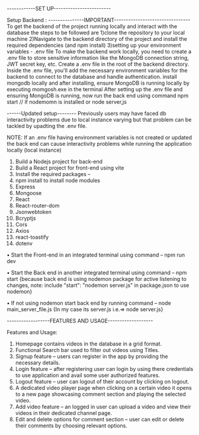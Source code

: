 ------------SET UP------------------------

Setup Backend :  ---------------IMPORTANT--------------------------------
To get the backend of the project running locally and interact with the database  the steps to be followed are
1)clone the repository to your local machine
2)Navigate to the backend directory of the project and install the required dependencies (and npm install)
3)setting up your environment variables - .env file
   To make the backend work locally, you need to create a .env file to store sensitive information like the MongoDB connection string, JWT secret key, etc.
   Create a .env file in the root of the backend directory. 
   Inside the .env file, you'll add the necessary environment variables for the backend to connect to the database and handle authentication.
   install mongodb locally and after installing, ensure MongoDB is running locally by executing momgosh.exe  in the terminal
   After setting up the .env file and ensuring MongoDB is running, now run the back end using command 
   npm start // if nodemomn is installed 
   or 
   node server,js

   
  ------Updated setup--------
  Previously users may have faced db interactivity problems due to local instance varying but that problem can be tackled by upadting the .env file.

 NOTE: If an .env file having environment variables is not created or updated the back end can cause interactivity problems while running the application locally (local instance)

1) Build a Nodejs project for back-end
2) Build a React project for front-end using vite 
3) Install the required packages –
4) npm install to install node modules
5) Express
6) Mongoose
7) React
8) React-router-dom
9) Jsonwebtoken
10) Bcryptjs
11) Cors
12)  Axios
13) react-toastify
14) dotenv

•	Start the Front-end in an integrated terminal using command – 
 npm run dev 

•	Start the Back end in another integrated terminal using command –
npm start 
{because back end is using nodemon package for active listening to changes, note: include  "start": "nodemon server.js" in package.json to use nodemon}

•	If not using nodemon start back end by running command –
node main_server_file.js 
{In my case its server.js i.e.=> node server.js}

------------------FEATURES AND USAGE-------------------

Features and Usage: 

1)	Homepage contains videos in the database in a grid format.
2) Functional Search bar used to filter out videos using Titles.
3) Signup feature – users can register in the app by providing the necessary details.
4) Login feature – after registering user can login by using there credentials to use application and avail some user authorized features.
5) Logout feature – user can logout of their account by clicking on logout.
6) A dedicated video player page when clicking on a certain video it opens to a new page showcasing comment section and playing the selected video.
7) Add video feature – an logged in user can upload a video and view their videos in their dedicated channel page.
8) Edit and delete options for comment section – user can edit or delete their comments by choosing relevant options.

